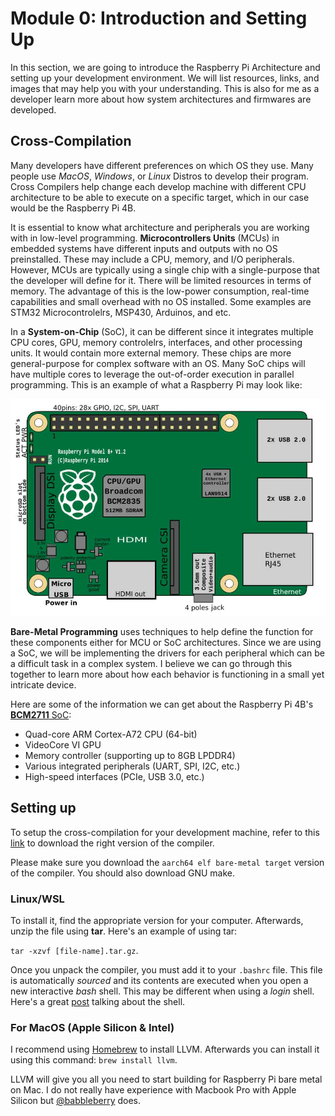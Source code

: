 # Module 0: Introduction and Setting Up
In this section, we are going to introduce the Raspberry Pi Architecture and setting up your development environment. We will list resources, links, and images that may help you with your understanding. This is also for me as a developer learn more about how system architectures and firmwares are developed.

## Cross-Compilation
Many developers have different preferences on which OS they use. Many people use *MacOS*, *Windows*, or *Linux* Distros to develop their program. Cross Compilers help change each develop machine with different CPU architecture to be able to execute on a specific target, which in our case would be the Raspberry Pi 4B.

It is essential to know what architecture and peripherals you are working with in low-level programming. **Microcontrollers Units** (MCUs) in embedded systems have different inputs and outputs with no OS preinstalled. These may include a CPU, memory, and I/O peripherals. However, MCUs are typically using a single chip with a single-purpose that the developer will define for it. There will be limited resources in terms of memory. The advantage of this is the low-power consumption, real-time capabilities and small overhead with no OS installed. Some examples are STM32 Microcontrolelrs, MSP430, Arduinos, and etc.

In a **System-on-Chip** (SoC), it can be different since it integrates multiple CPU cores, GPU, memory controlelrs, interfaces, and other processing units. It would contain more external memory. These chips are more general-purpose for complex software with an OS. Many SoC chips will have multiple cores to leverage the out-of-order execution in parallel programming. This is an example of what a Raspberry Pi may look like:

![A high-level overview of the Raspberry Pi 2](assets/rpi2-arch.png)

**Bare-Metal Programming** uses techniques to help define the function for these components either for MCU or SoC architectures. Since we are using a SoC, we will be implementing the drivers for each peripheral which can be a difficult task in a complex system. I believe we can go through this together to learn more about how each behavior is functioning in a small yet intricate device.

Here are some of the information we can get about the Raspberry Pi 4B's [**BCM2711** SoC](assets/bcm2711-peripherals.pdf):
- Quad-core ARM Cortex-A72 CPU (64-bit)
- VideoCore VI GPU
- Memory controller (supporting up to 8GB LPDDR4)
- Various integrated peripherals (UART, SPI, I2C, etc.)
- High-speed interfaces (PCIe, USB 3.0, etc.)

## Setting up
To setup the cross-compilation for your development machine, refer to this [link](https://developer.arm.com/downloads/-/arm-gnu-toolchain-downloads) to download the right version of the compiler. 

Please make sure you download the `aarch64 elf bare-metal target` version of the compiler. You should also download GNU make.

### Linux/WSL 
To install it, find the appropriate version for your computer. Afterwards, unzip the file using **tar**. Here's an example of using tar: 

`tar -xzvf [file-name].tar.gz`.

Once you unpack the compiler, you must add it to your `.bashrc` file. This file is automatically *sourced* and its contents are executed when you open a new interactive *bash* shell. This may be different when using a *login* shell. Here's a great [post](https://stackoverflow.com/questions/415403/whats-the-difference-between-bashrc-bash-profile-and-environment) talking about the shell.

### For MacOS (Apple Silicon & Intel)
I recommend using [Homebrew](https://docs.brew.sh/Installation) to install LLVM. Afterwards you can install it using this command: `brew install llvm`.

LLVM will give you all you need to start building for Raspberry Pi bare metal on Mac. I do not really have experience with Macbook Pro with Apple Silicon but [@babbleberry](https://github.com/babbleberry) does.

